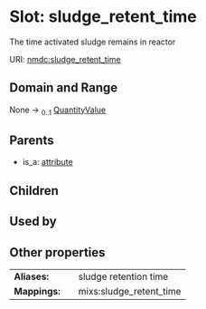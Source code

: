 
# Slot: sludge_retent_time


The time activated sludge remains in reactor

URI: [nmdc:sludge_retent_time](https://microbiomedata/meta/sludge_retent_time)


## Domain and Range

None &#8594;  <sub>0..1</sub> [QuantityValue](QuantityValue.md)

## Parents

 *  is_a: [attribute](attribute.md)

## Children


## Used by


## Other properties

|  |  |  |
| --- | --- | --- |
| **Aliases:** | | sludge retention time |
| **Mappings:** | | mixs:sludge_retent_time |


